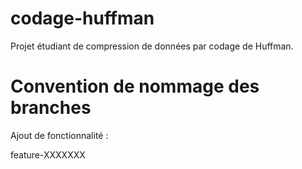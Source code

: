 # codage-huffman
Projet étudiant de compression de données par codage de Huffman.

# Convention de nommage des branches

Ajout de fonctionnalité :

feature-XXXXXXX

